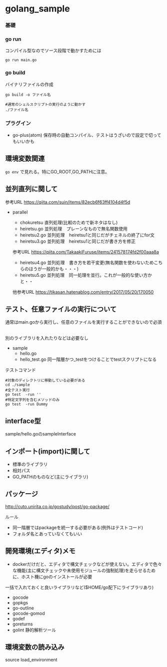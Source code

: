 # golang_sample

### 基礎

### go run
コンパイル型なのでソース段階で動かすためには
```
go run main.go

```
### go build
バイナリファイルの作成
```
go build -o ファイル名　

#通常のシェルスクリプトの実行のように動かす
./ファイル名
```


### プラグイン
- go-plus(atom)
  保存時の自動コンパイル、テストはうざいので設定で切ってもいいかも

## 環境変数関連
```go env``` で見れる。特にGO_ROOT,GO_PATHに注意。

## 並列直列に関して
参考URL https://qiita.com/suin/items/82ecb6f63ff4104d4f5d
- parallel
    - chokuretsu 直列処理(比較のためで新ネタはなし)
    - heiretsu.go 並列処理　プレーンなもので無名関数使用
    - heiretsu2.go 並列処理　heiretsu1と同じだがチェネルの終了にfor文
    - heiretsu3.go 並列処理　heiretsu1と同じだが書き方を修正

    参考URL https://qiita.com/TakaakiFuruse/items/241578174fd2f00aaa8a
    - heiretsu4.go 並列処理　書き方を若干変更(無名関数を使わないためこちらのほうが一般的かも・・・)
    - heiretsu5.go 並列処理　同一処理を並行。これが一般的な使い方かと・・

    他参考URL https://tikasan.hatenablog.com/entry/2017/05/20/170050

## テスト、任意ファイルの実行について

通常はmain.goから実行し、任意のファイルを実行することができないので必須

<br>
別のライブラリを入れたりなどは必要なし

- sample
    - hello.go
    - hello_test.go
    同一階層かつ_testをつけることでtestスクリプトになる

テストコマンド
```
#対象のディレクトリに移動している必要がある
cd ./sample
#全テスト実行
go test  -run ''
#特定文字列を含むメソッドのみ
go test  -run Dummy
```
## interface型

sample/hello.goのsampleInterface


## インポート(import)に関して

- 標準のライブラリ
- 相対パス
- GO_PATHのものなど(主にライブラリ)

## パッケージ
http://cuto.unirita.co.jp/gostudy/post/go-package/

ルール
- 同一階層ではpackageを統一する必要がある(例外はテストコード)
- フォルダ名とあっていなくてもいい    

## 開発環境(エディタ)メモ
- dockerだけだと、エディタで構文チェックなどが使えない。エディタで色々な機能(主に構文チェックや未使用モジュールの強制処理)を走らせるために、ホスト機にgoのインストールが必要

一括で入れておくと良いライブラリなど($HOME/go配下にライブラリあり)
- gocode
- gopkgs
- go-outline
- gocode-gomod
- godef
- goreturns
- golint 静的解析ツール

## 環境変数の読み込み
source load_environment
